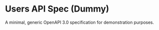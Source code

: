 # Users API Spec (Dummy)

A minimal, generic OpenAPI 3.0 specification for demonstration purposes.

